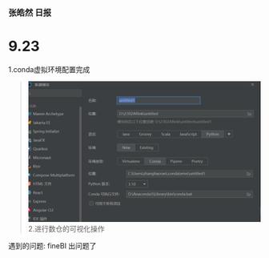 ### 张皓然  日报
# 9.23

1.conda虚拟环境配置完成
>![img.png](img/img_9_23_1.png)
2.进行数仓的可视化操作

遇到的问题:
fineBI 出问题了
